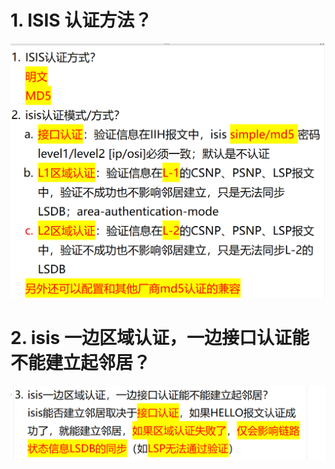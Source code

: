 # 1. ISIS 认证方法？

![alt text](images/面试题---ISIS认证/image-2.png)

# 2. isis 一边区域认证，一边接口认证能不能建立起邻居？

![alt text](images/面试题---ISIS认证/image-1.png)
